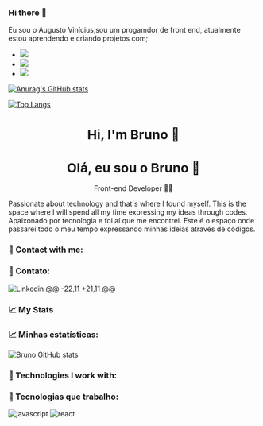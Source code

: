 ### Hi there :rocket:

Eu sou o Augusto Vinícius,sou um progamdor de front end, atualmente estou aprendendo e criando projetos com;

 - <img src="https://img.shields.io/badge/HTML5-E34F26?style=for-the-badge&logo=html5&logoColor=white"/>
 - <img src="https://img.shields.io/badge/CSS3-1572B6?style=for-the-badge&logo=css3&logoColor=white"/>
 - <img src="https://img.shields.io/badge/GitHub-100000?style=for-the-badge&logo=github&logoColor=white"/>



[![Anurag's GitHub stats](https://github-readme-stats.vercel.app/api?username=AugustoSAP)](https://github.com/anuraghazra/github-readme-stats)



[![Top Langs](https://github-readme-stats.vercel.app/api/top-langs/?username=anuraghazra&layout=compact)](https://github.com/anuraghazra/github-readme-stats)







<h1 align="center" style="font-size: 26px;"> Hi, I'm Bruno 👋 </h1>
<h1 align="center" style="font-size: 26px;"> Olá, eu sou o Bruno 👋 </h1>

<p align="center" style="font-size: 14px;"> Front-end Developer 👩‍💻</p>

<p>
    Passionate about technology and that's where I found myself. This is the space where I will spend all my time
    expressing my ideas through codes.
    Apaixonado por tecnologia e foi aí que me encontrei. Este é o espaço onde passarei todo o meu tempo expressando minhas ideias através de códigos.
</p>
<h3> 📲 Contact with me: </h3>
<h3> 📲 Contato: </h3>
<div>
    <a href="https://www.linkedin.com/in/brunovinicuss/" target="_blank">
        <img src="https://img.shields.io/badge/LinkedIn-0077B5?style=for-the-badge&logo=linkedin&logoColor=white" alt="Linkedin">
@@ -22,11 +21,11 @@
    </a>
</div>

<h3> 📈 My Stats</h3>
<h3> 📈 Minhas estatísticas: </h3>

![Bruno GitHub stats](https://github-readme-stats.vercel.app/api?username=brunowzz&show_icons=true&theme=radical)

<h3>🔂 Technologies I work with:</h3>
<h3>🔂 Tecnologias que trabalho:</h3>
<div>
    <img src="https://img.shields.io/badge/JavaScript-F7DF1E?style=for-the-badge&logo=javascript&logoColor=black" alt="javascript">
    <img src="https://img.shields.io/badge/React-20232A?style=for-the-badge&logo=react&logoColor=61DAFB" alt="react">
